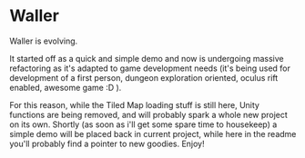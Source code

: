 Waller
======

Waller is evolving.

It started off as a quick and simple demo 
and now is undergoing massive refactoring 
as it's adapted to game development needs
(it's being used for development of a 
first person, dungeon exploration oriented, 
oculus rift enabled, awesome game :D ).

For this reason, while the Tiled Map loading
stuff is still here, Unity functions are
being removed, and will probably spark a 
whole new project on its own. 
Shortly (as soon as i'll get some spare 
time to housekeep) a simple demo
will be placed back in current project, while
here in the readme you'll probably find 
a pointer to new goodies. Enjoy!
